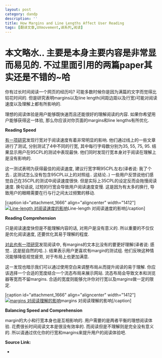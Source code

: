 ```yaml
---
layout: post
category: dandp
description: ''
title: How Margins and Line Lengths Affect User Reading
tags: [翻译文章,UXmovement,译系列,阅读]
---
```


本文略水.. 主要是本身主要内容是非常显而易见的. 不过里面引用的两篇paper其实还是不错的~哈
=========

你有过长时间阅读一个网页的经历吗? 可能多数时候你是因为满篇的文字而觉得比较花时间的. 但是研究表明margins以及line length(间距边距以及行宽)可能对阅读速度以及理解上都有所影响的. 

理想的阅读体验是用户能够既快速而且还能很好的理解阅读的内容. 如果你希望用户能够获得这一体验, 那么你应该对你页面的margins和line lengths有所优化.

<strong>Reading Speed</strong>

<a href="http://psychology.wichita.edu/surl/usabilitynews/72/pdf/Usability%20News%2072%20-%20Shaikh.pdf" target="_blank">有一项研究</a>发现行宽对于阅读速度有着非常明显的影响. 他们通过线上的一些文章进行了测试, 分别测试了4中不同的行宽, 其中每行字母数分别为35, 55, 75, 95. 结果显示用户在95CPL的测试中表现最快. 他们同时发现行宽本身对于阅读在理解上是没有影响的.

这一测试表明为获得最佳的阅读速度, 建议行宽字啊95CPL左右(译者说: 我了个去.. 这测试怎么没有包含95CPL以上的对照组.. 这结论..) 一些用户反馈说他们感觉自己在35CPL的测试中阅读速度很快. 但是实际上35CPL的设定反而会拖慢阅读速度. 换句话说, 过短的行宽会导致用户阅读速度变慢. 这是因为有太多的换行, 导致用户的眼睛需要在行与行之间太过频繁的移动.

[caption id="attachment_1666" align="aligncenter" width="1412"]<a href="http://uxmovement.com/wp-content/uploads/2014/08/line-length-reading-speed.png"><img src="http://uxmovement.com/wp-content/uploads/2014/08/line-length-reading-speed.png" alt="Line-length 对阅读速度的影响" class="size-full wp-image-1666" /></a>Line-length 对阅读速度的影响[/caption]

<strong>Reading Comprehension</strong>

只是阅读速度快但是不能理解内容的话, 对用户是没有意义的. 所以重要的不仅仅是优化阅读速度, 还要优化其易于理解的程度.

<a href="http://psychology.wichita.edu/surl/usabilitynews/62/whitespace.htm" target="_blank">对此也有一项研究</a>发现阅读中, 有margins的文本比没有的要更好理解(译者说: 感觉.. 这是挺自然的哈..). 结果表示用户更喜欢有margin的测试组. 他们反映这种情况能够降低视觉疲劳, 对于布局上也更加满意.

这一发现也暗示我们可以通过使用空白来调整布局从而提升阅读的易于理解. 你应该选择一个合适的宽度结合一个流态布局来展示网站. 流态布局会导致文本和浏览器等宽而不留margins. 合适的宽度则能够允许你对行宽以及margins做一定的限定.

[caption id="attachment_1666" align="aligncenter" width="1412"]<a href="http://uxmovement.com/wp-content/uploads/2014/08/margins-reading-comprehension.png"><img src="http://uxmovement.com/wp-content/uploads/2014/08/margins-reading-comprehension.png" alt="margins 对阅读理解的影响" class="size-full wp-image-1666" /></a>margins 对阅读理解的影响[/caption]

<strong>Balancing Speed and Comprehension</strong>

margin的大小和行宽本身也是互相影响的. 用户需要的是两者平衡的理想阅读体验. 花费很长时间阅读文本是很没有效率的. 而阅读但是不理解则是完全没有意义的. 所以请通过优化你的行宽和margins来提升用户的阅读体验吧.


<strong>Source Link:</strong>

<ul>
  <li><a href="http://uxmovement.com/content/how-margins-and-line-lengths-affect-user-reading/"></a></li>
</ul>
